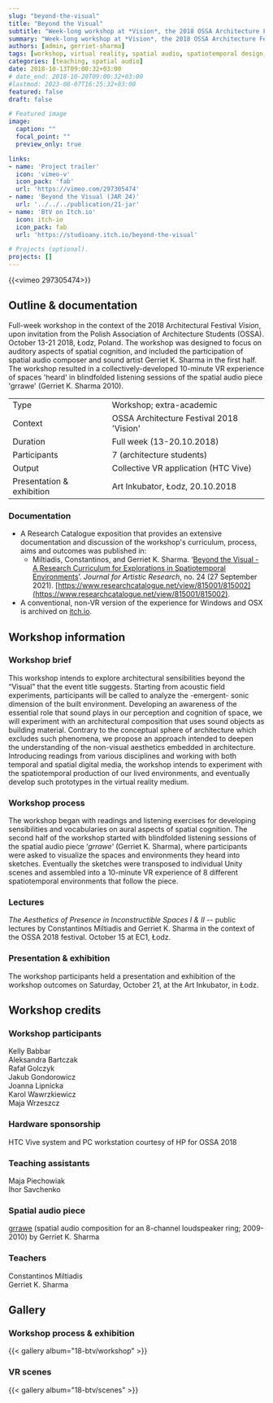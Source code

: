 ```yaml
---
slug: "beyond-the-visual"
title: "Beyond the Visual"
subtitle: "Week-long workshop at *Vision*, the 2018 OSSA Architecture Festival, Łodz"
summary: "Week-long workshop at *Vision*, the 2018 OSSA Architecture Festival, Łodz"
authors: [admin, gerriet-sharma]
tags: [workshop, virtual reality, spatial audio, spatiotemporal design, exhibition, Unity]
categories: [teaching, spatial audio]
date: 2018-10-13T09:00:32+03:00
# date_end: 2018-10-20T09:00:32+03:00
#lastmod: 2023-08-07T16:25:32+03:00
featured: false
draft: false

# Featured image
image:
  caption: ""
  focal_point: ""
  preview_only: true

links: 
- name: 'Project trailer'
  icon: 'vimeo-v'
  icon_pack: 'fab'
  url: 'https://vimeo.com/297305474'
- name: 'Beyond the Visual (JAR 24)'
  url: '../../../publication/21-jar'
- name: 'BtV on Itch.io'
  icon: itch-io
  icon_pack: fab
  url: 'https://studioany.itch.io/beyond-the-visual'

# Projects (optional).
projects: []
---
```


{{<vimeo 297305474>}}

<!-- 
pictures (from FB by)

1. Ada Trybuchowicz
2. Anna Zagrodzka
3. Aleksander Brylski See less
-->

<!--
{{< toc >}}
-->

## Outline & documentation 
Full-week workshop in the context of the 2018 Architectural Festival *Vision*, upon invitation from the Polish Association of Architecture Students (OSSA). October 13-21 2018, Łodz, Poland. 
The workshop was designed to focus on auditory aspects of spatial cognition, and included the participation of spatial audio composer and sound artist Gerriet K. Sharma in the first half. The workshop resulted in a collectively-developed 10-minute VR experience of spaces 'heard' in blindfolded listening sessions of the spatial audio piece 'grrawe' (Gerriet K. Sharma 2010). 

| | |
|-|-|
| Type | Workshop; extra-academic | 
| Context | OSSA Architecture Festival 2018 'Vision'| 
| Duration | Full week (13-20.10.2018) | 
| Participants | 7 (architecture students) |
| Output | Collective VR application (HTC Vive) |  
| Presentation & exhibition | Art Inkubator, Łodz, 20.10.2018| 
### Documentation
- A Research Catalogue exposition that provides an extensive documentation and discussion of the workshop's curriculum, process, aims and outcomes was published in: 
	- Miltiadis, Constantinos, and Gerriet K. Sharma. ‘[Beyond the Visual - A Research Curriculum for Explorations in Spatiotemporal Environments](../../../publication/21-jar)’. _Journal for Artistic Research_, no. 24 (27 September 2021). [https://www.researchcatalogue.net/view/815001/815002](https://www.researchcatalogue.net/view/815001/815002).
- A conventional, non-VR version of the experience for Windows and OSX is archived on [itch.io](https://studioany.itch.io/beyond-the-visual).  

## Workshop information
### Workshop brief  
This workshop intends to explore architectural sensibilities beyond the “Visual” that the event title suggests. Starting from acoustic field experiments, participants will be called to analyze the -emergent- sonic dimension of the built environment. Developing an awareness of the essential role that sound plays in our perception and cognition of space, we will experiment with an architectural composition that uses sound objects as building material. Contrary to the conceptual sphere of architecture which excludes such phenomena, we propose an approach intended to deepen the understanding of the non-visual aesthetics embedded in architecture. Introducing readings from various disciplines and working with both temporal and spatial digital media, the workshop intends to experiment with the spatiotemporal production of our lived environments, and eventually develop such prototypes in the virtual reality medium.

### Workshop process

The workshop began with readings and listening exercises for developing sensibilities and vocabularies on aural aspects of spatial cognition. 
The second half of the workshop started with blindfolded listening sessions of  the spatial audio piece ‘_grrawe_‘ (Gerriet K. Sharma), where participants were asked to visualize the spaces and environments they heard into sketches. Eventually the sketches were transposed to individual Unity scenes and assembled into a 10-minute VR experience of 8 different spatiotemporal environments that follow the piece.  
### Lectures 

*The Aesthetics of Presence in Inconstructible Spaces I & II* -- public lectures by Constantinos Miltiadis and Gerriet K. Sharma in the context of the OSSA 2018 festival. October 15 at EC1, Łodz.
### Presentation & exhibition
The workshop participants held a presentation and exhibition of the workshop outcomes on Saturday, October 21, at the Art Inkubator, in Łodz.

## Workshop credits 

### Workshop participants  
Kelly Babbar  
Aleksandra Bartczak  
Rafał Golczyk  
Jakub Gondorowicz  
Joanna Lipnicka  
Karol Wawrzkiewicz  
Maja Wrzeszcz

### Hardware sponsorship  
HTC Vive system and PC workstation courtesy of HP for OSSA 2018

### Teaching assistants 
Maja Piechowiak  
Ihor Savchenko 

### Spatial audio piece  
[grrawe](https://www.gksh.net/portfolio/grrawe/) (spatial audio composition for an 8-channel loudspeaker ring; 2009-2010) by Gerriet K. Sharma  
### Teachers  
Constantinos Miltiadis  
Gerriet K. Sharma 

## Gallery 

### Workshop process & exhibition 
{{< gallery album="18-btv/workshop" >}}

### VR scenes
{{< gallery album="18-btv/scenes" >}}
